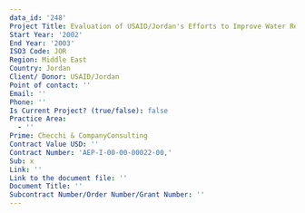 ```yaml
---
data_id: '248'
Project Title: Evaluation of USAID/Jordan's Efforts to Improve Water Resources Management
Start Year: '2002'
End Year: '2003'
ISO3 Code: JOR
Region: Middle East
Country: Jordan
Client/ Donor: USAID/Jordan
Point of contact: ''
Email: ''
Phone: ''
Is Current Project? (true/false): false
Practice Area:
  - ''
Prime: Checchi & CompanyConsulting
Contract Value USD: ''
Contract Number: 'AEP-I-00-00-00022-00,'
Sub: x
Link: ''
Link to the document file: ''
Document Title: ''
Subcontract Number/Order Number/Grant Number: ''
---
```


